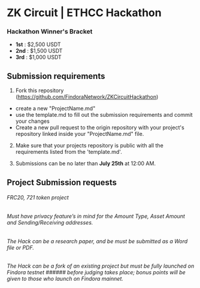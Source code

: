 # ZK Circuit | ETHCC Hackathon

### Hackathon Winner's Bracket

- **1st** : $2,500 USDT
- **2nd** : $1,500 USDT
- **3rd** : $1,000 USDT

## Submission requirements

1. Fork this repository (https://github.com/FindoraNetwork/ZKCircuitHackathon)
  - create a new "ProjectName.md"
  - use the template.md to fill out the submission requirements and commit your changes
  - Create a new pull request to the origin repository with your project's repository linked inside your "ProjectName.md" file. 

2. Make sure that your projects repository is public with all the requirements listed from the 'template.md'. 

3. Submissions can be no later than **July 25th** at 12:00 AM.

## Project Submission requests
###### FRC20, 721 token project
###### Must have privacy feature’s in mind for the Amount Type, Asset Amount and Sending/Receiving addresses.
###### The Hack can be a research paper, and be must be submitted as a Word file or PDF.
###### The Hack can be a fork of an existing project but must be fully launched on Findora testnet ###### before judging takes place; bonus points will be given to those who launch on Findora mainnet.
